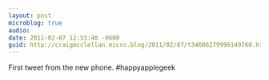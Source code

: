 ```yaml
---
layout: post
microblog: true
audio: 
date: 2011-02-07 12:53:48 -0600
guid: http://craigmcclellan.micro.blog/2011/02/07/t34686279996149760.html
---
```

First tweet from the new phone. #happyapplegeek
